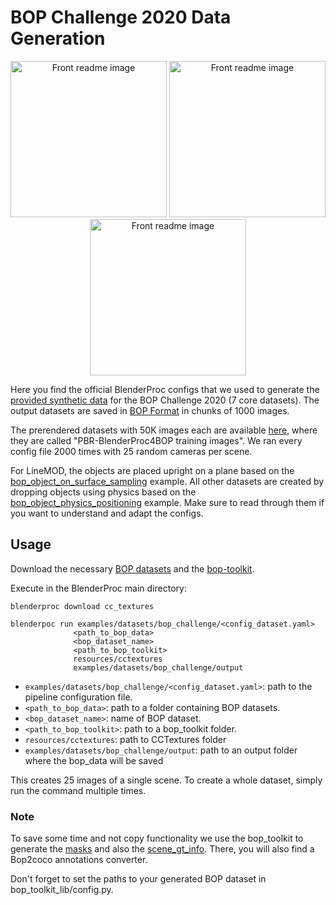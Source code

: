 # BOP Challenge 2020 Data Generation

<p align="center">
<img src="https://bop.felk.cvut.cz/static/img/bop20_pbr/bop20_pbr_tless_01.jpg" alt="Front readme image" width=250>
<img src="https://bop.felk.cvut.cz/static/img/bop20_pbr/bop20_pbr_ycbv_01.jpg" alt="Front readme image" width=250>
<img src="https://bop.felk.cvut.cz/static/img/bop20_pbr/bop20_pbr_ycbv_03.jpg" alt="Front readme image" width=250>
</p>

Here you find the official BlenderProc configs that we used to generate the [provided synthetic data](https://bop.felk.cvut.cz/datasets/) for the BOP Challenge 2020 (7 core datasets). The output datasets are saved in [BOP Format](https://github.com/thodan/bop_toolkit/blob/master/docs/bop_datasets_format.md) in chunks of 1000 images. 

The prerendered datasets with 50K images each are available [here](https://bop.felk.cvut.cz/datasets/), where they are called "PBR-BlenderProc4BOP training images". We ran every config file 2000 times with 25 random cameras per scene. 

For LineMOD, the objects are placed upright on a plane based on the [bop_object_on_surface_sampling](../bop_object_on_surface_sampling/README.md) example. All other datasets are created by dropping objects using physics based on the [bop_object_physics_positioning](../bop_object_physics_positioning/README.md) example. Make sure to read through them if you want to understand and adapt the configs. 

## Usage

Download the necessary [BOP datasets](https://bop.felk.cvut.cz/datasets/) and the [bop-toolkit](https://github.com/thodan/bop_toolkit). 

Execute in the BlenderProc main directory:

```
blenderproc download cc_textures 
```

```
blenderpoc run examples/datasets/bop_challenge/<config_dataset.yaml> 
              <path_to_bop_data> 
              <bop_dataset_name> 
              <path_to_bop_toolkit> 
              resources/cctextures 
              examples/datasets/bop_challenge/output
``` 

* `examples/datasets/bop_challenge/<config_dataset.yaml>`: path to the pipeline configuration file.
* `<path_to_bop_data>`: path to a folder containing BOP datasets.
* `<bop_dataset_name>`: name of BOP dataset.
* `<path_to_bop_toolkit>`: path to a bop_toolkit folder.
* `resources/cctextures`: path to CCTextures folder
* `examples/datasets/bop_challenge/output`: path to an output folder where the bop_data will be saved

This creates 25 images of a single scene. To create a whole dataset, simply run the command multiple times.

### Note

To save some time and not copy functionality we use the bop_toolkit to generate the [masks](
https://github.com/thodan/bop_toolkit/blob/master/scripts/calc_gt_masks.py) and also the [scene_gt_info](https://github.com/thodan/bop_toolkit/blob/master/scripts/calc_gt_info.py). There, you will also find a Bop2coco annotations converter.

Don't forget to set the paths to your generated BOP dataset in bop_toolkit_lib/config.py.
